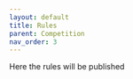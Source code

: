 ```yaml
---
layout: default
title: Rules
parent: Competition
nav_order: 3
---
```

Here the rules will be published
